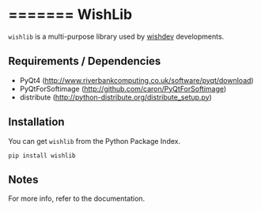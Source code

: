 =======
WishLib
=======
`wishlib` is a multi-purpose library used by
[wishdev](http://wishdev.blogspot.com) developments.

Requirements / Dependencies
-------------
- PyQt4 (http://www.riverbankcomputing.co.uk/software/pyqt/download)
- PyQtForSoftimage (http://github.com/caron/PyQtForSoftimage)
- distribute (http://python-distribute.org/distribute_setup.py)

Installation
------------
You can get `wishlib` from the Python Package Index.

    pip install wishlib

Notes
-----
For more info, refer to the documentation.
